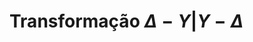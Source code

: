 <!-- _class: lead -->
# Transformação $\Delta - Y | Y - \Delta$

<!-- Pessoal, antes de mais nada, vamos direto ao ponto de interesse para facilitar nosso entendimento. -->

<!-- Porque usamos transformações Delta Y, Y Delta, para que elas existem? Para podermos simplificar circuitos e calcular suas resistências equivalentes! Por isso as usamos, pois, como veremos, existem casos onde não conseguimos determinar quem está em série e quem está em paralelo -->
